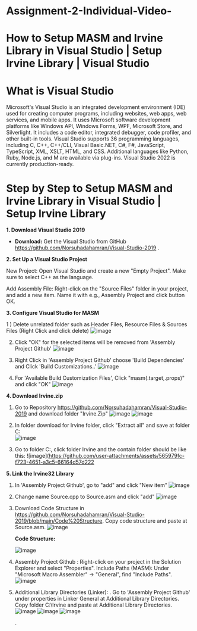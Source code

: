 # Assignment-2-Individual-Video-

# How to Setup MASM and Irvine Library in Visual Studio | Setup Irvine Library | Visual Studio

# What is Visual Studio
Microsoft's Visual Studio is an integrated development environment (IDE) used for creating computer programs, including websites, web apps, web services, and mobile apps. It uses Microsoft software development platforms like Windows API, Windows Forms, WPF, Microsoft Store, and Silverlight. It includes a code editor, integrated debugger, code profiler, and other built-in tools. Visual Studio supports 36 programming languages, including C, C++, C++/CLI, Visual Basic.NET, C#, F#, JavaScript, TypeScript, XML, XSLT, HTML, and CSS. Additional languages like Python, Ruby, Node.js, and M are available via plug-ins. Visual Studio 2022 is currently production-ready.

# Step by Step to Setup MASM and Irvine Library in Visual Studio | Setup Irvine Library

**1. Download Visual Studio 2019**

* **Download:** Get the Visual Studio from GitHub https://github.com/Norsuhadahamran/Visual-Studio-2019 .

**2. Set Up a Visual Studio Project**

New Project: Open Visual Studio and create a new "Empty Project". Make sure to select C++ as the language.

Add Assembly File: Right-click on the "Source Files" folder in your project, and add a new item. Name it with e.g., Assembly Project and click button OK.

**3. Configure Visual Studio for MASM**

1 ) Delete unrelated folder such as Header Files, Resource Files & Sources Files (Right Click and click delete)
![image](https://github.com/user-attachments/assets/8e6bbb14-136b-493f-a367-8210033b2d3a)

2) Click "OK" for the selected items will be removed from 'Assembly Project Github'
![image](https://github.com/user-attachments/assets/214f5393-492e-40aa-a93c-668be61f565e)

3) Right Click in 'Assembly Project Github' choose 'Build Dependencies' and Click 'Build Customizations..'
![image](https://github.com/user-attachments/assets/945c0db6-dccc-4390-9908-2ff0ddd0c1ac)

4) For 'Available Build Customization Files', Click "masm(.target,.props)" and click "OK"
   ![image](https://github.com/user-attachments/assets/821b2deb-e0db-4bf6-a946-1383f7f5a59e)

   
**4. Download Irvine.zip**

1) Go to Repository https://github.com/Norsuhadahamran/Visual-Studio-2019 and download folder "Irvine.Zip"
![image](https://github.com/user-attachments/assets/f9825c1b-0f87-4437-981f-a251dcb1e124)
![image](https://github.com/user-attachments/assets/e15c6f16-9093-40ad-86c2-717ee3f55a9a)

2) In folder download for Irvine folder, click "Extract all" and save at folder C:\
![image](https://github.com/user-attachments/assets/d4dfefc7-efcd-4b39-a1b0-5f5f6c61e833)

3) Go to folder C:\, click folder Irvine and the contain folder should be like this:
![image](https://github.com/user-attachments/assets/565979fc-f723-4651-a3c5-66164d57d222


**5. Link the Irvine32 Library**

1) In 'Assembly Project Github', go to "add" and click "New item"
![image](https://github.com/user-attachments/assets/cf73ce06-f67a-483d-86a4-53f39e98a274)

2) Change name Source.cpp to Source.asm and click "add"
![image](https://github.com/user-attachments/assets/03b7a734-74b9-4463-8065-85c609892903)

3) Download Code Structure in https://github.com/Norsuhadahamran/Visual-Studio-2019/blob/main/Code%20Structure.
   Copy code structure and paste at Source.asm.
   ![image](https://github.com/user-attachments/assets/5eef6cac-3eec-4925-8eb7-05bd06a1e57f)

   

   **Code Structure:**

   ![image](https://github.com/user-attachments/assets/946406b7-00e6-4a13-aae8-c1e398d9567c)

4) Assembly Project Github : Right-click on your project in the Solution Explorer and select "Properties".
Include Paths (MASM):
Under "Microsoft Macro Assembler" -> "General", find "Include Paths".
![image](https://github.com/user-attachments/assets/857f1645-aa9c-4585-9f82-48dd6ad6bfac)

5) Additional Library Directories (Linker):
   . Go to 'Assembly Project Github' under properties in Linker General at Additional Library Directories.
   Copy folder C:\Irvine and paste at Additional Library Directories.
   ![image](https://github.com/user-attachments/assets/b38b459d-aece-4ccf-9633-0ef8dce3df11)
   ![image](https://github.com/user-attachments/assets/637e0ee0-334c-4fb2-b973-737d6c859923)
   ![image](https://github.com/user-attachments/assets/f62b1ea1-fe71-4c7a-a4ee-bf5665e4cc02)



   . 






   





   









